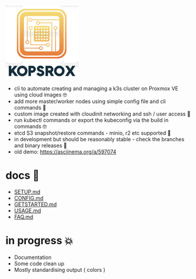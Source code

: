 <img src="docs/kopsrox.png" height=200 />

- cli to automate creating and managing a k3s cluster on Proxmox VE using cloud images :nerd_face:
- add more master/worker nodes using simple config file and cli commands :pray:
- custom image created with cloudinit networking and ssh / user access :busts_in_silhouette:
- run kubectl commands or export the kubeconfig via the build in commands :nerd_face:  
- etcd S3 snapshot/restore commands - minio, r2 etc supported :floppy_disk:
- in development but should be reasonably stable - check the branches and binary releases :horse_racing:
- old demo: https://asciinema.org/a/597074

# docs :book:

 - [SETUP.md](docs/SETUP.md)
 - [CONFIG.md](docs/CONFIG.md)
 - [GETSTARTED.md](docs/GETSTARTED.md)
 - [USAGE.md](docs/USAGE.md)
 - [FAQ.md](docs/FAQ.md)

# in progress :boom:
 - Documentation
 - Some code clean up 
 - Mostly standardising output ( colors ) 
